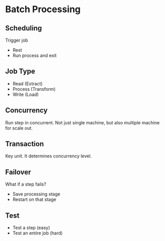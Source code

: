 # Batch Processing

## Scheduling

Trigger job

- Rest
- Run process and exit

## Job Type

- Read (Extract)
- Process (Transform)
- Write (Load)

## Concurrency

Run step in concurrent. Not just single machine, but also multiple machine for scale out.

## Transaction

Key unit. It determines concurrency level.

## Failover

What if a step fails?

- Save processing stage
- Restart on that stage

## Test

- Test a step (easy)
- Test an entire job (hard)